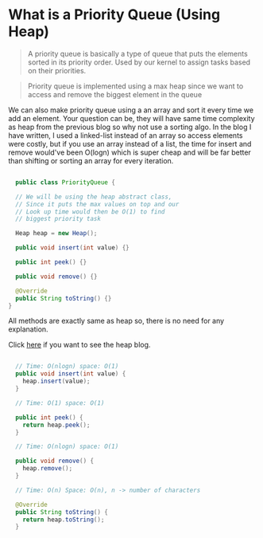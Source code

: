 # What is a Priority Queue (Using Heap)

> A priority queue is basically a type of queue that puts the elements sorted in its priority order. Used by our kernel to assign tasks based on their priorities.

> Priority queue is implemented using a max heap since we want to access and remove the biggest element in the queue

We can also make priority queue using a an array and sort it every time we add an element. Your question can be, they will have same time complexity as heap from the previous blog so why not use a sorting algo. In the blog I have written, I used a linked-list instead of an array so access elements were costly, but if you use an array instead of a list, the time for insert and remove would've been O(logn) which is super cheap and will be far better than shifting or sorting an array for every iteration.

```java:PriorityQueue.java

  public class PriorityQueue {

  // We will be using the heap abstract class,
  // Since it puts the max values on top and our
  // Look up time would then be O(1) to find
  // biggest priority task

  Heap heap = new Heap();

  public void insert(int value) {}

  public int peek() {}

  public void remove() {}

  @Override
  public String toString() {}
}

```

All methods are exactly same as heap so, there is no need for any explanation.

Click <a href="/heap">here</a> if you want to see the heap blog.

```java:methods.java

  // Time: O(nlogn) space: O(1)
  public void insert(int value) {
    heap.insert(value);
  }

  // Time: O(1) space: O(1)

  public int peek() {
    return heap.peek();
  }

  // Time: O(nlogn) space: O(1)

  public void remove() {
    heap.remove();
  }

  // Time: O(n) Space: O(n), n -> number of characters

  @Override
  public String toString() {
    return heap.toString();
  }

```
